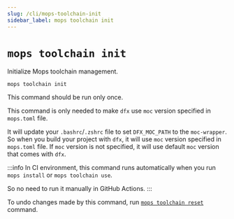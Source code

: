 ```yaml
---
slug: /cli/mops-toolchain-init
sidebar_label: mops toolchain init
---
```


# `mops toolchain init`

Initialize Mops toolchain management.

```
mops toolchain init
```

This command should be run only once.

This command is only needed to make `dfx` use `moc` version specified in `mops.toml` file.

It will update your `.bashrc`/`.zshrc` file to set `DFX_MOC_PATH` to the `moc-wrapper`.
So when you build your project with `dfx`, it will use `moc` version specified in `mops.toml` file. If `moc` version is not specified, it will use default `moc` version that comes with `dfx`.

:::info
In CI environment, this command runs automatically when you run `mops install` or `mops toolchain use`.

So no need to run it manually in GitHub Actions.
:::

To undo changes made by this command, run [`mops toolchain reset`](/cli/mops-toolchain-reset) command.
